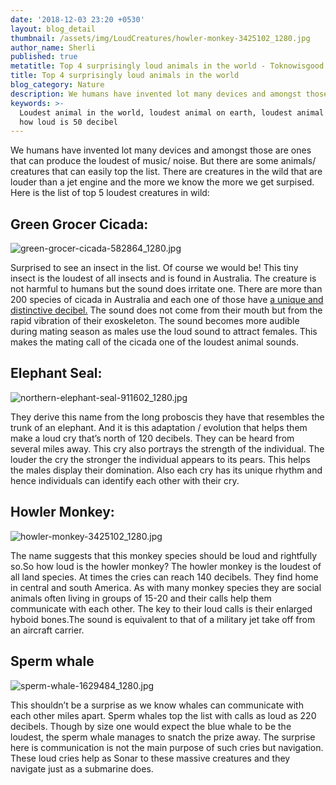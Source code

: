 ```yaml
---
date: '2018-12-03 23:20 +0530'
layout: blog_detail
thumbnail: /assets/img/LoudCreatures/howler-monkey-3425102_1280.jpg
author_name: Sherli
published: true
metatitle: Top 4 surprisingly loud animals in the world - Toknowisgood
title: Top 4 surprisingly loud animals in the world
blog_category: Nature
description: We humans have invented lot many devices and amongst those are ones that can produce the loudest of music/ noise.
keywords: >-
  Loudest animal in the world, loudest animal on earth, loudest animal on land,
  how loud is 50 decibel
---
```



We humans have invented lot many devices and amongst those are ones that can produce the loudest of music/ noise. But there are some animals/ creatures that can easily top the list. There are creatures in the wild that are louder than a jet engine and the more we know the more we get surpised. Here is the list of top 5 loudest creatures in wild:

## Green Grocer Cicada:
![green-grocer-cicada-582864_1280.jpg]({{site.baseurl}}/assets/img/LoudCreatures/green-grocer-cicada-582864_1280.jpg)

Surprised to see an insect in the list. Of course we would be! This tiny insect is the loudest of all insects and is found in Australia. The creature is not harmful to humans but the sound does irritate one. There are more than 200 species of cicada in Australia and each one of those have [a unique and distinctive decibel.](https://australianmuseum.net.au/learn/animals/insects/greengrocer/)  The sound does not come from their mouth but from the rapid vibration of their exoskeleton. The sound becomes more audible during mating season as males use the loud sound to attract females. This makes the mating call of the cicada one of the loudest animal sounds.

## Elephant Seal:
![northern-elephant-seal-911602_1280.jpg]({{site.baseurl}}/assets/img/LoudCreatures/northern-elephant-seal-911602_1280.jpg)

They derive this name from the long proboscis they have that resembles the trunk of an elephant. And it is this adaptation / evolution that helps them make a loud cry that’s north of 120 decibels. They can be heard from several miles away. This cry also portrays the strength of the individual. The louder the cry the stronger the individual appears to its pears. This helps the males display their domination. Also each cry has its unique rhythm and hence individuals can identify each other with their cry.

## Howler Monkey:
![howler-monkey-3425102_1280.jpg]({{site.baseurl}}/assets/img/LoudCreatures/howler-monkey-3425102_1280.jpg)

The name suggests that this monkey species should be loud and rightfully so.So how loud is the howler monkey? The howler monkey is the loudest of all land species. At times the cries can reach 140 decibels.  They find home in central and south America. As with many monkey species they are social animals often living in groups of 15-20 and their calls help them communicate with each other. The key to their loud calls is their enlarged hyboid bones.The sound is equivalent to that of a military jet take off from an aircraft carrier.

## Sperm whale
![sperm-whale-1629484_1280.jpg]({{site.baseurl}}/assets/img/LoudCreatures/sperm-whale-1629484_1280.jpg)

This shouldn’t be a surprise as we know whales can communicate with each other miles apart. Sperm whales top the list with calls as loud as 220 decibels. Though by size one would expect the blue whale to be the loudest, the sperm whale manages to snatch the prize away. The surprise here is communication is not the main purpose of such cries but navigation. These loud cries help as Sonar to these massive creatures and they navigate just as a submarine does.
